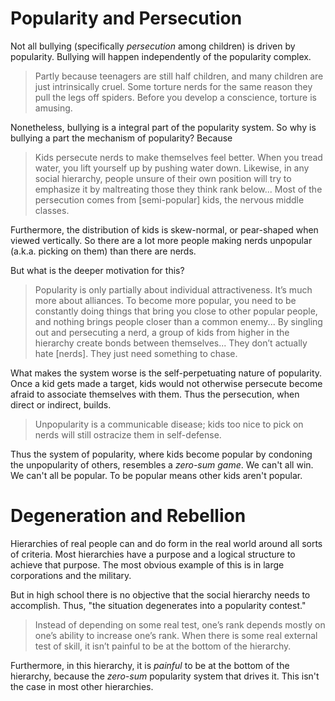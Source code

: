 
# Popularity and Persecution

Not all bullying (specifically _persecution_ among children) is driven by popularity. Bullying will happen independently of the popularity complex.

> Partly because teenagers are still half children, and many children are just intrinsically cruel. Some torture nerds for the same reason they pull the legs off spiders. Before you develop a conscience, torture is amusing.

Nonetheless, bullying is a integral part of the popularity system. So why is bullying a part the mechanism of popularity? Because

> Kids persecute nerds to make themselves feel better. When you tread water, you lift yourself up by pushing water down. Likewise, in any social hierarchy, people unsure of their own position will try to emphasize it by maltreating those they think rank below... Most of the persecution comes from [semi-popular] kids, the nervous middle classes.

Furthermore, the distribution of kids is skew-normal, or pear-shaped when viewed vertically. So there are a lot more people making nerds unpopular (a.k.a. picking on them) than there are nerds.

But what is the deeper motivation for this?

> Popularity is only partially about individual attractiveness. It’s much more about alliances. To become more popular, you need to be constantly doing things that bring you close to other popular people, and nothing brings people closer than a common enemy... By singling out and persecuting a nerd, a group of kids from higher in the hierarchy create bonds between themselves... They don’t actually hate [nerds]. They just need something to chase.

What makes the system worse is the self-perpetuating nature of popularity. Once a kid gets made a target, kids would not otherwise persecute become afraid to associate themselves with them. Thus the persecution, when direct or indirect, builds.

> Unpopularity is a communicable disease; kids too nice to pick on nerds will still ostracize them in self-defense.

Thus the system of popularity, where kids become popular by condoning the unpopularity of others, resembles a _zero-sum game_. We can't all win. We can't all be popular. To be popular means other kids aren't popular.

# Degeneration and Rebellion

Hierarchies of real people can and do form in the real world around all sorts of criteria. Most hierarchies have a purpose and a logical structure to achieve that purpose. The most obvious example of this is in large corporations and the military.

But in high school there is no objective that the social hierarchy needs to accomplish. Thus, "the situation degenerates into a popularity contest."

> Instead of depending on some real test, one’s rank depends mostly on one’s ability to increase one’s rank. When there is some real external test of skill, it isn’t painful to be at the bottom of the hierarchy.

Furthermore, in this hierarchy, it is _painful_ to be at the bottom of the hierarchy, because the _zero-sum_ popularity system that drives it. This isn't the case in most other hierarchies.


